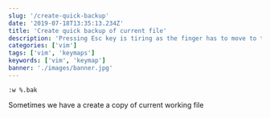 ```yaml
---
slug: '/create-quick-backup'
date: '2019-07-18T13:35:13.234Z'
title: 'Create quick backup of current file'
description: 'Pressing Esc key is tiring as the finger has to move to the corner...'
categories: ['vim']
tags: ['vim', 'keymaps']
keywords: ['vim', 'keymap']
banner: './images/banner.jpg'
---
```


```
:w %.bak
```
Sometimes we have a create a copy of current working file
